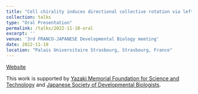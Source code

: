 ```yaml
---
title: "Cell chirality induces directional collective rotation via left-right asymmetric formation of lamellipodia"
collection: talks
type: "Oral Presentation"
permalink: /talks/2022-11-10-oral
excerpt: ''
venue: '3rd FRANCO-JAPANESE Developmental Biology meeting'
date: 2022-11-10
location: "Palais Universitaire Strasbourg, Strasbourg, France"
---
```


[Website](https://www.sfbd2022jsdb.com/#day-4)

This work is supported by [Yazaki Memorial Foundation for Science and Technology](/files/acceptance-Yazaki.pdf) and [Japanese Society of Developmental Biologists](/files/JSDB-DGD-Fellowship.pdf).
